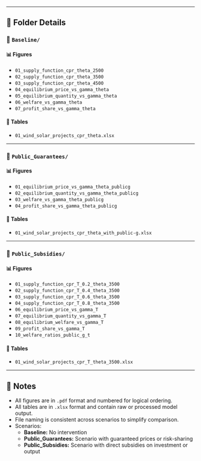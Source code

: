 
---

## 📁 Folder Details

### 🔹 `Baseline/`

#### 📊 Figures
- `01_supply_function_cpr_theta_2500`
- `02_supply_function_cpr_theta_3500`
- `03_supply_function_cpr_theta_4500`
- `04_equilibrium_price_vs_gamma_theta`
- `05_equilibrium_quantity_vs_gamma_theta`
- `06_welfare_vs_gamma_theta`
- `07_profit_share_vs_gamma_theta`

#### 📄 Tables
- `01_wind_solar_projects_cpr_theta.xlsx`

---

### 🔹 `Public_Guarantees/`

#### 📊 Figures
- `01_equilibrium_price_vs_gamma_theta_publicg`
- `02_equilibrium_quantity_vs_gamma_theta_publicg`
- `03_welfare_vs_gamma_theta_publicg`
- `04_profit_share_vs_gamma_theta_publicg`

#### 📄 Tables
- `01_wind_solar_projects_cpr_theta_with_public-g.xlsx`

---

### 🔹 `Public_Subsidies/`

#### 📊 Figures
- `01_supply_function_cpr_T_0.2_theta_3500`
- `02_supply_function_cpr_T_0.4_theta_3500`
- `03_supply_function_cpr_T_0.6_theta_3500`
- `04_supply_function_cpr_T_0.8_theta_3500`
- `06_equilibrium_price_vs_gamma_T`
- `07_equilibrium_quantity_vs_gamma_T`
- `08_equilibrium_welfare_vs_gamma_T`
- `09_profit_share_vs_gamma_T`
- `10_welfare_ratios_public_g_t`

#### 📄 Tables
- `01_wind_solar_projects_cpr_T_theta_3500.xlsx`

---

## 🔖 Notes

- All figures are in `.pdf` format and numbered for logical ordering.
- All tables are in `.xlsx` format and contain raw or processed model output.
- File naming is consistent across scenarios to simplify comparison.
- Scenarios:
  - **Baseline:** No intervention
  - **Public_Guarantees:** Scenario with guaranteed prices or risk-sharing
  - **Public_Subsidies:** Scenario with direct subsidies on investment or output

